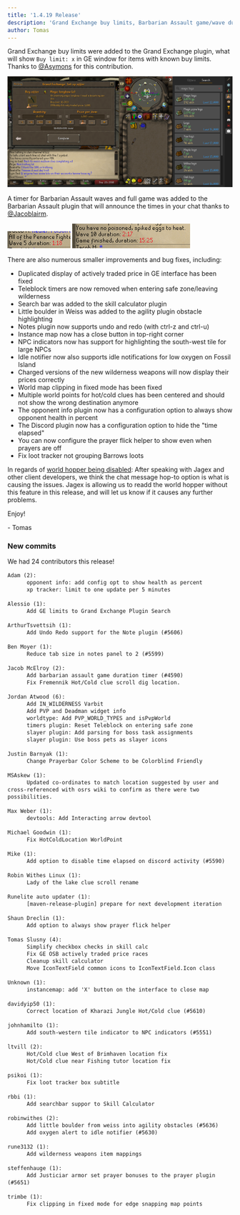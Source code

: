 ```yaml
---
title: '1.4.19 Release'
description: 'Grand Exchange buy limits, Barbarian Assault game/wave duration timers'
author: Tomas
---
```


Grand Exchange buy limits were added to the Grand Exchange plugin, what will show `Buy limit: x`
in GE window for items with known buy limits. Thanks to [@Asymons](https://github.com/Asymons) for this contribution.

![gebuylimits](/img/blog/1.4.19-Release/buylimits.png)

A timer for Barbarian Assault waves and full game was added to the Barbarian Assault plugin that will
announce the times in your chat thanks to [@Jacoblairm](https://github.com/Jacoblairm).

![bawave](/img/blog/1.4.19-Release/bawave.png)
![bagame](/img/blog/1.4.19-Release/bagame.png)

There are also numerous smaller improvements and bug fixes, including:

- Duplicated display of actively traded price in GE interface has been fixed
- Teleblock timers are now removed when entering safe zone/leaving wilderness
- Search bar was added to the skill calculator plugin
- Little boulder in Weiss was added to the agility plugin obstacle highlighting
- Notes plugin now supports undo and redo (with ctrl-z and ctrl-u)
- Instance map now has a close button in top-right corner
- NPC indicators now has support for highlighting the south-west tile for large NPCs
- Idle notifier now also supports idle notifications for low oxygen on Fossil Island
- Charged versions of the new wilderness weapons will now display their prices correctly
- World map clipping in fixed mode has been fixed
- Multiple world points for hot/cold clues has been centered and should not show the wrong destination anymore
- The opponent info plugin now has a configuration option to always show opponent health in percent
- The Discord plugin now has a configuration option to hide the "time elapsed"
- You can now configure the prayer flick helper to show even when prayers are off
- Fix loot tracker not grouping Barrows loots

In regards of [world hopper being disabled](https://runelite.net/blog/show/2018-09-18-Worldhopper-disabled):
After speaking with Jagex and other client developers, we think the chat message hop-to option is what is causing the issues. Jagex is allowing us to readd the world hopper without this feature in this release, and will let us know if it causes any further problems.

Enjoy!

\- Tomas

### New commits

We had 24 contributors this release!

```
Adam (2):
      opponent info: add config opt to show health as percent
      xp tracker: limit to one update per 5 minutes

Alessio (1):
      Add GE limits to Grand Exchange Plugin Search

ArthurTsvettsih (1):
      Add Undo Redo support for the Note plugin (#5606)

Ben Moyer (1):
      Reduce tab size in notes panel to 2 (#5599)

Jacob McElroy (2):
      Add barbarian assault game duration timer (#4590)
      Fix Fremennik Hot/Cold clue scroll dig location.

Jordan Atwood (6):
      Add IN_WILDERNESS Varbit
      Add PVP and Deadman widget info
      worldtype: Add PVP_WORLD_TYPES and isPvpWorld
      timers plugin: Reset Teleblock on entering safe zone
      slayer plugin: Add parsing for boss task assignments
      slayer plugin: Use boss pets as slayer icons

Justin Barnyak (1):
      Change Prayerbar Color Scheme to be Colorblind Friendly

MSAskew (1):
      Updated co-ordinates to match location suggested by user and cross-referenced with osrs wiki to confirm as there were two possibilities.

Max Weber (1):
      devtools: Add Interacting arrow devtool

Michael Goodwin (1):
      Fix HotColdLocation WorldPoint

Mike (1):
      Add option to disable time elapsed on discord activity (#5590)

Robin Withes Linux (1):
      Lady of the lake clue scroll rename

Runelite auto updater (1):
      [maven-release-plugin] prepare for next development iteration

Shaun Dreclin (1):
      Add option to always show prayer flick helper

Tomas Slusny (4):
      Simplify checkbox checks in skill calc
      Fix GE OSB actively traded price races
      Cleanup skill calculator
      Move IconTextField common icons to IconTextField.Icon class

Unknown (1):
      instancemap: add 'X' button on the interface to close map

davidyip50 (1):
      Correct location of Kharazi Jungle Hot/Cold clue (#5610)

johnhamilto (1):
      Add south-western tile indicator to NPC indicators (#5551)

ltvill (2):
      Hot/Cold clue West of Brimhaven location fix
      Hot/Cold clue near Fishing tutor location fix

psikoi (1):
      Fix loot tracker box subtitle

rbbi (1):
      Add searchbar suppor to Skill Calculator

robinwithes (2):
      Add little boulder from weiss into agility obstacles (#5636)
      Add oxygen alert to idle notifier (#5630)

rune3132 (1):
      Add wilderness weapons item mappings

steffenhauge (1):
      Add Justiciar armor set prayer bonuses to the prayer plugin (#5651)

trimbe (1):
      Fix clipping in fixed mode for edge snapping map points
```
